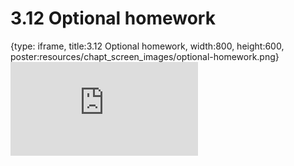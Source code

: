 # 3.12 Optional homework
 
{type: iframe, title:3.12 Optional homework, width:800, height:600, poster:resources/chapt_screen_images/optional-homework.png}
![](https://mccoy-lab.github.io/hgv_modules/no_toc/optional-homework.html)
 

 
